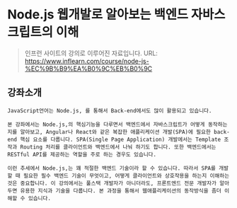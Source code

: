 # Node.js 웹개발로 알아보는 백엔드 자바스크립트의 이해

> 인프런 사이트의 강의로 이루어진 자료입니다. 
URL: https://www.inflearn.com/course/node-js-%EC%9B%B9%EA%B0%9C%EB%B0%9C

## 강좌소개
```
JavaScript언어는 Node.js, 를 통해서 Back-end에서도 많이 활용되고 있습니다.

본 강좌에서는 Node.js,의 핵심기능을 다루면서 백엔드에서 자바스크립트가 어떻게 동작하는지를 알아보고, Angular나 React와 같은 복잡한 애플리케이션 개발(SPA)에 필요한 back-end 핵심 요소를 다룹니다. SPA(Single Page Application) 개발에서는 Template 조작과 Routing 처리를 클라이언트와 백엔드에서 나눠 하기도 합니다. 또한 백엔드에서는 RESTful API를 제공하는 역할을 주로 하는 경우도 있습니다. 

이런 추세에서 Node.js,는 꽤 적절한 백엔드 기술이라 할 수 있습니다. 따라서 SPA를 개발할 때 필요한 필수 백엔드 기술이 무엇이고, 어떻게 클라이언트와 상호작용을 하는지 이해하는 것은 중요합니다. 이 강의에서는 풀스택 개발자가 아니더라도, 프론트엔드 전문 개발자가 알아두면 유용한 지식과 기술을 다룹니다. 본 과정을 통해서 웹애플리케이션의 동작방식을 좀더 이해할 수 있습니다.
```

## <font color="blue"></font>

